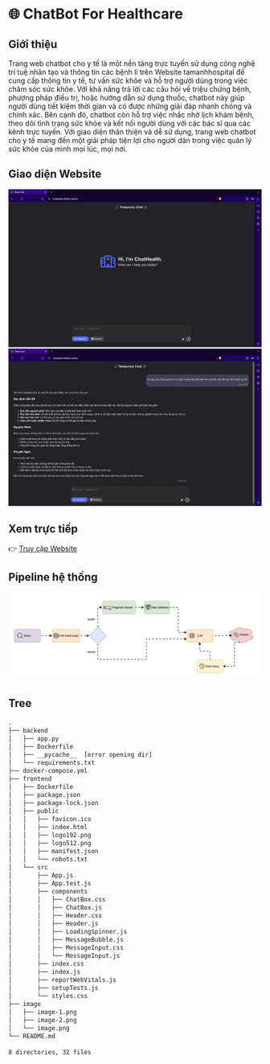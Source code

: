 # 🌐 ChatBot For Healthcare

## Giới thiệu
Trang web chatbot cho y tế là một nền tảng trực tuyến sử dụng công nghệ trí tuệ nhân tạo và thông tin các bệnh lí trên Website tamanhhospital để cung cấp thông tin y tế, tư vấn sức khỏe và hỗ trợ người dùng trong việc chăm sóc sức khỏe. Với khả năng trả lời các câu hỏi về triệu chứng bệnh, phương pháp điều trị, hoặc hướng dẫn sử dụng thuốc, chatbot này giúp người dùng tiết kiệm thời gian và có được những giải đáp nhanh chóng và chính xác. Bên cạnh đó, chatbot còn hỗ trợ việc nhắc nhở lịch khám bệnh, theo dõi tình trạng sức khỏe và kết nối người dùng với các bác sĩ qua các kênh trực tuyến. Với giao diện thân thiện và dễ sử dụng, trang web chatbot cho y tế mang đến một giải pháp tiện lợi cho người dân trong việc quản lý sức khỏe của mình mọi lúc, mọi nơi.

## Giao diện Website
![Giao diện chính](image/image.png)
![alt text](image/image-1.png)

## Xem trực tiếp
👉 [Truy cập Website](https://hospitals.ifobito.online/)

## Pipeline hệ thống
![alt text](image/image-2.png)

## Tree

```plaintext
.
├── backend
│   ├── app.py
│   ├── Dockerfile
│   ├── __pycache__  [error opening dir]
│   └── requirements.txt
├── docker-compose.yml
├── frontend
│   ├── Dockerfile
│   ├── package.json
│   ├── package-lock.json
│   ├── public
│   │   ├── favicon.ico
│   │   ├── index.html
│   │   ├── logo192.png
│   │   ├── logo512.png
│   │   ├── manifest.json
│   │   └── robots.txt
│   └── src
│       ├── App.js
│       ├── App.test.js
│       ├── components
│       │   ├── ChatBox.css
│       │   ├── ChatBox.js
│       │   ├── Header.css
│       │   ├── Header.js
│       │   ├── LoadingSpinner.js
│       │   ├── MessageBubble.js
│       │   ├── MessageInput.css
│       │   └── MessageInput.js
│       ├── index.css
│       ├── index.js
│       ├── reportWebVitals.js
│       ├── setupTests.js
│       └── styles.css
├── image
│   ├── image-1.png
│   ├── image-2.png
│   └── image.png
└── README.md

8 directories, 32 files
```